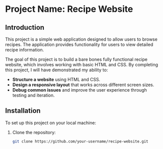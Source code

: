 # Project Name: Recipe Website

## Introduction

This project is a simple web application designed to allow users to browse recipes. The application provides functionality for users to view detailed recipe information.

The goal of this project is to build a bare bones fully functional recipe website, which involves working with basic HTML and CSS. By completing this project, I will have demonstrated my ability to:

- **Structure a website** using HTML and CSS.
- **Design a responsive layout** that works across different screen sizes.
- **Debug common issues** and improve the user experience through testing and iteration.


## Installation

To set up this project on your local machine:

1. Clone the repository:

   ```bash
   git clone https://github.com/your-username/recipe-website.git
